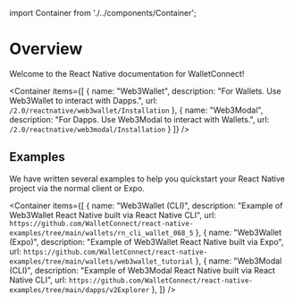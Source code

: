 import Container from './../components/Container';

# Overview

Welcome to the React Native documentation for WalletConnect!

<Container
items={[
{
name: "Web3Wallet",
description: "For Wallets. Use Web3Wallet to interact with Dapps.",
url: `/2.0/reactnative/web3wallet/Installation`
},
{
name: "Web3Modal",
description: "For Dapps. Use Web3Modal to interact with Wallets.",
url: `/2.0/reactnative/web3modal/Installation`
}
]}
/>


## Examples

We have written several examples to help you quickstart your React Native project via the normal client or Expo.

<Container
items={[
{
name: "Web3Wallet (CLI)",
description: "Example of Web3Wallet React Native built via React Native CLI",
url: `https://github.com/WalletConnect/react-native-examples/tree/main/wallets/rn_cli_wallet_068_5`
},
{
name: "Web3Wallet (Expo)",
description: "Example of Web3Wallet React Native built via Expo",
url: `https://github.com/WalletConnect/react-native-examples/tree/main/wallets/web3wallet_tutorial`
},
{
name: "Web3Modal (CLI)",
description: "Example of Web3Modal React Native built via React Native CLI",
url: `https://github.com/WalletConnect/react-native-examples/tree/main/dapps/v2Explorer`
},
]}
/>

<!-- ## Obtain Project ID

Head over to [WalletConnect Cloud](https://cloud.walletconnect.com/) to sign in or sign up. Create (or use an existing) project and copy its associated Project ID. We will need this in a later step. -->
